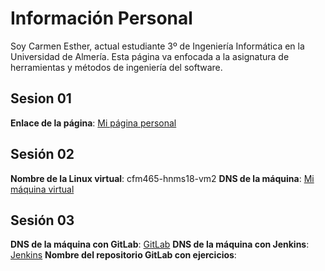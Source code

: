 # Información Personal

Soy Carmen Esther, actual estudiante 3º de Ingeniería Informática en la Universidad de Almería. Esta página va enfocada a la asignatura de herramientas y métodos de ingeniería del software.

## Sesion 01

**Enlace de la página**: [Mi página personal](https://carmenesther.github.io/)

## Sesión 02

**Nombre de la Linux virtual**: cfm465-hnms18-vm2
**DNS de la máquina**: [Mi máquina virtual](cfm465-hnms18-vm2.eastus.cloudapp.azure.com)

## Sesión 03

**DNS de la máquina con GitLab**: [GitLab](jtv215-hms18-vm1.eastus.cloudapp.azure.com)
**DNS de la máquina con Jenkins**: [Jenkins](cfm465-hnms18-vm2.eastus.cloudapp.azure.com)
**Nombre del repositorio GitLab con ejercicios**: